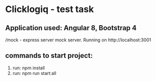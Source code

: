 # Clicklogiq - test task

## Application used: Angular 8, Bootstrap 4

/mock - express server mock server. Running on http://localhost:3001

## commands to start project:
1) run: npm install
2) run: npm run start:all 
